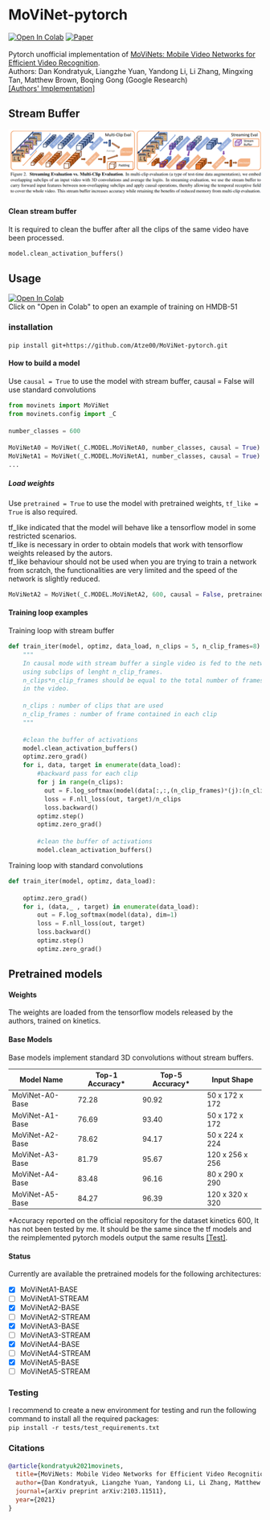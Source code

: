 # MoViNet-pytorch
[![Open In Colab](https://colab.research.google.com/assets/colab-badge.svg)](https://colab.research.google.com/github/Atze00/MoViNet-pytorch/blob/main/movinet_tutorial.ipynb)  [![Paper](http://img.shields.io/badge/Paper-arXiv.2103.11511-B3181B?logo=arXiv)](https://arxiv.org/abs/2103.11511) <br><br>
Pytorch unofficial implementation of [MoViNets: Mobile Video Networks for Efficient Video Recognition](https://arxiv.org/pdf/2103.11511.pdf). <br>
Authors: Dan Kondratyuk, Liangzhe Yuan, Yandong Li, Li Zhang, Mingxing Tan, Matthew Brown, Boqing Gong (Google Research) <br>
[[Authors' Implementation]](https://github.com/tensorflow/models/tree/master/official/vision/beta/projects/movinet)<br>

## Stream Buffer
![stream buffer](https://github.com/Atze00/MoViNet-pytorch/blob/main/figures/Stream_buffer.png)

#### Clean stream buffer
It is required to clean the buffer after all the clips of the same video have been processed.
```python
model.clean_activation_buffers()
```
## Usage
[![Open In Colab](https://colab.research.google.com/assets/colab-badge.svg)](https://colab.research.google.com/github/Atze00/MoViNet-pytorch/blob/main/movinet_tutorial.ipynb) <br>
Click on "Open in Colab" to open an example of training on HMDB-51 <br> 
### installation 
```pip install git+https://github.com/Atze00/MoViNet-pytorch.git```

#### How to build a model
Use ```causal = True``` to use the model with stream buffer, causal = False will use standard convolutions<br>
```python
from movinets import MoViNet
from movinets.config import _C

number_classes = 600

MoViNetA0 = MoViNet(_C.MODEL.MoViNetA0, number_classes, causal = True)
MoViNetA1 = MoViNet(_C.MODEL.MoViNetA1, number_classes, causal = True)
...
```
##### Load weights
Use ```pretrained = True``` to use the model with pretrained weights, ```tf_like = True``` is also required.<br>

tf_like indicated that the model will behave like a tensorflow model in some restricted scenarios. <br>
tf_like is necessary in order to obtain models that work with tensorflow weights released by the autors. <br>
tf_like behaviour should not be used when you are trying to train a network from scratch, the functionalities are very limited and the speed of the network is slightly reduced.<br>

```python
MoViNetA2 = MoViNet(_C.MODEL.MoViNetA2, 600, causal = False, pretrained = True, tf_like = True )
```


#### Training loop examples
Training loop with stream buffer
```python
def train_iter(model, optimz, data_load, n_clips = 5, n_clip_frames=8):
    """
    In causal mode with stream buffer a single video is fed to the network
    using subclips of lenght n_clip_frames. 
    n_clips*n_clip_frames should be equal to the total number of frames presents
    in the video.
    
    n_clips : number of clips that are used
    n_clip_frames : number of frame contained in each clip
    """
    
    #clean the buffer of activations
    model.clean_activation_buffers()
    optimz.zero_grad()
    for i, data, target in enumerate(data_load):
        #backward pass for each clip
        for j in range(n_clips):
          out = F.log_softmax(model(data[:,:,(n_clip_frames)*(j):(n_clip_frames)*(j+1)]), dim=1)
          loss = F.nll_loss(out, target)/n_clips
          loss.backward()
        optimz.step()
        optimz.zero_grad()
        
        #clean the buffer of activations
        model.clean_activation_buffers()
```
Training loop with standard convolutions
```python
def train_iter(model, optimz, data_load):

    optimz.zero_grad()
    for i, (data,_ , target) in enumerate(data_load):
        out = F.log_softmax(model(data), dim=1)
        loss = F.nll_loss(out, target)
        loss.backward()
        optimz.step()
        optimz.zero_grad()
```

## Pretrained models
#### Weights
The weights are loaded from the tensorflow models released by the authors, trained on kinetics.

#### Base Models

Base models implement standard 3D convolutions without stream buffers.

| Model Name | Top-1 Accuracy* | Top-5 Accuracy* | Input Shape |
|------------|----------------|----------------|-------------|
| MoViNet-A0-Base | 72.28 | 90.92 | 50 x 172 x 172 | 
| MoViNet-A1-Base | 76.69 | 93.40 | 50 x 172 x 172 | 
| MoViNet-A2-Base | 78.62 | 94.17 | 50 x 224 x 224 | 
| MoViNet-A3-Base | 81.79 | 95.67 | 120 x 256 x 256 | 
| MoViNet-A4-Base | 83.48 | 96.16 | 80 x 290 x 290 | 
| MoViNet-A5-Base | 84.27 | 96.39 | 120 x 320 x 320 | 

*Accuracy reported on the official repository for the dataset kinetics 600, It has not been tested by me. It should be the same since the tf models and the reimplemented pytorch models output the same results [[Test]](https://github.com/Atze00/MoViNet-pytorch/blob/main/tests/test_pretrained_models.py).


#### Status
Currently are available the pretrained models for the following architectures:
- [x] MoViNetA1-BASE
- [ ] MoViNetA1-STREAM
- [x] MoViNetA2-BASE
- [ ] MoViNetA2-STREAM
- [x] MoViNetA3-BASE
- [ ] MoViNetA3-STREAM
- [x] MoViNetA4-BASE
- [ ] MoViNetA4-STREAM
- [x] MoViNetA5-BASE
- [ ] MoViNetA5-STREAM

### Testing
I recommend to create a new environment for testing and run the following command to install all the required packages: <br>
    ```pip install -r tests/test_requirements.txt```
    
### Citations
```bibtex
@article{kondratyuk2021movinets,
  title={MoViNets: Mobile Video Networks for Efficient Video Recognition},
  author={Dan Kondratyuk, Liangzhe Yuan, Yandong Li, Li Zhang, Matthew Brown, and Boqing Gong},
  journal={arXiv preprint arXiv:2103.11511},
  year={2021}
}
```

